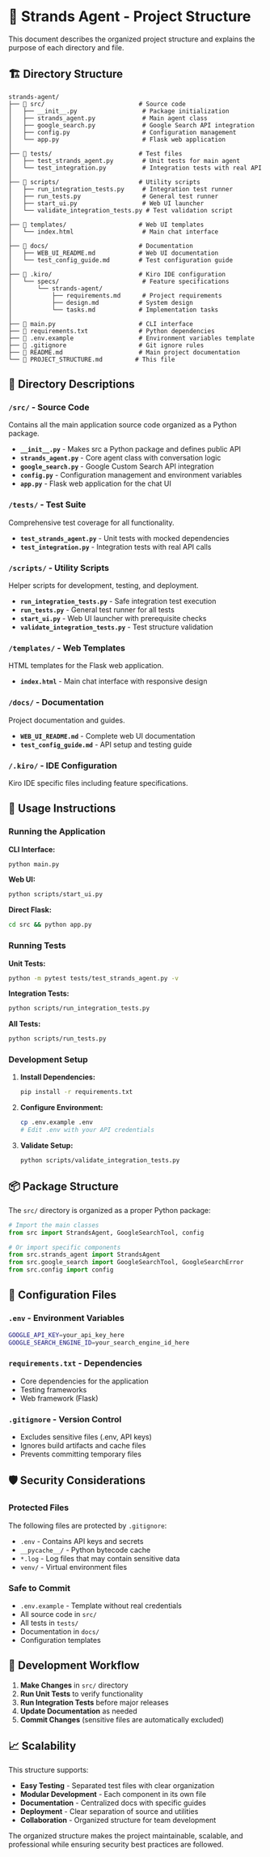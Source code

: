 # 📁 Strands Agent - Project Structure

This document describes the organized project structure and explains the purpose of each directory and file.

## 🏗️ Directory Structure

```
strands-agent/
├── 📁 src/                          # Source code
│   ├── __init__.py                  # Package initialization
│   ├── strands_agent.py             # Main agent class
│   ├── google_search.py             # Google Search API integration
│   ├── config.py                    # Configuration management
│   └── app.py                       # Flask web application
│
├── 📁 tests/                        # Test files
│   ├── test_strands_agent.py        # Unit tests for main agent
│   └── test_integration.py          # Integration tests with real API
│
├── 📁 scripts/                      # Utility scripts
│   ├── run_integration_tests.py     # Integration test runner
│   ├── run_tests.py                 # General test runner
│   ├── start_ui.py                  # Web UI launcher
│   └── validate_integration_tests.py # Test validation script
│
├── 📁 templates/                    # Web UI templates
│   └── index.html                   # Main chat interface
│
├── 📁 docs/                         # Documentation
│   ├── WEB_UI_README.md            # Web UI documentation
│   └── test_config_guide.md        # Test configuration guide
│
├── 📁 .kiro/                        # Kiro IDE configuration
│   └── specs/                       # Feature specifications
│       └── strands-agent/
│           ├── requirements.md      # Project requirements
│           ├── design.md           # System design
│           └── tasks.md            # Implementation tasks
│
├── 📄 main.py                       # CLI interface
├── 📄 requirements.txt              # Python dependencies
├── 📄 .env.example                  # Environment variables template
├── 📄 .gitignore                    # Git ignore rules
├── 📄 README.md                     # Main project documentation
└── 📄 PROJECT_STRUCTURE.md         # This file
```

## 📂 Directory Descriptions

### `/src/` - Source Code
Contains all the main application source code organized as a Python package.

- **`__init__.py`** - Makes src a Python package and defines public API
- **`strands_agent.py`** - Core agent class with conversation logic
- **`google_search.py`** - Google Custom Search API integration
- **`config.py`** - Configuration management and environment variables
- **`app.py`** - Flask web application for the chat UI

### `/tests/` - Test Suite
Comprehensive test coverage for all functionality.

- **`test_strands_agent.py`** - Unit tests with mocked dependencies
- **`test_integration.py`** - Integration tests with real API calls

### `/scripts/` - Utility Scripts
Helper scripts for development, testing, and deployment.

- **`run_integration_tests.py`** - Safe integration test execution
- **`run_tests.py`** - General test runner for all tests
- **`start_ui.py`** - Web UI launcher with prerequisite checks
- **`validate_integration_tests.py`** - Test structure validation

### `/templates/` - Web Templates
HTML templates for the Flask web application.

- **`index.html`** - Main chat interface with responsive design

### `/docs/` - Documentation
Project documentation and guides.

- **`WEB_UI_README.md`** - Complete web UI documentation
- **`test_config_guide.md`** - API setup and testing guide

### `/.kiro/` - IDE Configuration
Kiro IDE specific files including feature specifications.

## 🚀 Usage Instructions

### Running the Application

**CLI Interface:**
```bash
python main.py
```

**Web UI:**
```bash
python scripts/start_ui.py
```

**Direct Flask:**
```bash
cd src && python app.py
```

### Running Tests

**Unit Tests:**
```bash
python -m pytest tests/test_strands_agent.py -v
```

**Integration Tests:**
```bash
python scripts/run_integration_tests.py
```

**All Tests:**
```bash
python scripts/run_tests.py
```

### Development Setup

1. **Install Dependencies:**
   ```bash
   pip install -r requirements.txt
   ```

2. **Configure Environment:**
   ```bash
   cp .env.example .env
   # Edit .env with your API credentials
   ```

3. **Validate Setup:**
   ```bash
   python scripts/validate_integration_tests.py
   ```

## 📦 Package Structure

The `src/` directory is organized as a proper Python package:

```python
# Import the main classes
from src import StrandsAgent, GoogleSearchTool, config

# Or import specific components
from src.strands_agent import StrandsAgent
from src.google_search import GoogleSearchTool, GoogleSearchError
from src.config import config
```

## 🔧 Configuration Files

### `.env` - Environment Variables
```bash
GOOGLE_API_KEY=your_api_key_here
GOOGLE_SEARCH_ENGINE_ID=your_search_engine_id_here
```

### `requirements.txt` - Dependencies
- Core dependencies for the application
- Testing frameworks
- Web framework (Flask)

### `.gitignore` - Version Control
- Excludes sensitive files (.env, API keys)
- Ignores build artifacts and cache files
- Prevents committing temporary files

## 🛡️ Security Considerations

### Protected Files
The following files are protected by `.gitignore`:
- `.env` - Contains API keys and secrets
- `__pycache__/` - Python bytecode cache
- `*.log` - Log files that may contain sensitive data
- `venv/` - Virtual environment files

### Safe to Commit
- `.env.example` - Template without real credentials
- All source code in `src/`
- All tests in `tests/`
- Documentation in `docs/`
- Configuration templates

## 🔄 Development Workflow

1. **Make Changes** in `src/` directory
2. **Run Unit Tests** to verify functionality
3. **Run Integration Tests** before major releases
4. **Update Documentation** as needed
5. **Commit Changes** (sensitive files are automatically excluded)

## 📈 Scalability

This structure supports:
- **Easy Testing** - Separated test files with clear organization
- **Modular Development** - Each component in its own file
- **Documentation** - Centralized docs with specific guides
- **Deployment** - Clear separation of source and utilities
- **Collaboration** - Organized structure for team development

The organized structure makes the project maintainable, scalable, and professional while ensuring security best practices are followed.